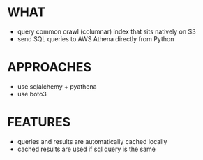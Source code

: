# WHAT
- query common crawl (columnar) index that sits natively on S3
- send SQL queries to AWS Athena directly from Python

# APPROACHES
- use sqlalchemy + pyathena
- use boto3

# FEATURES
- queries and results are automatically cached locally
- cached results are used if sql query is the same
